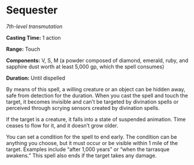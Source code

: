 <title>Sequester</title>

# Sequester

_7th-level transmutation_

**Casting Time:** 1 action

**Range:** Touch

**Components:** V, S, M (a powder composed of
diamond, emerald, ruby, and sapphire dust
worth at least 5,000 gp, which the spell
consumes)

**Duration:** Until dispelled

By means of this spell, a willing creature or
an object can be hidden away, safe from
detection for the duration. When you cast the
spell and touch the target, it becomes
invisible and can’t be targeted by divination
spells or perceived through scrying sensors
created by divination
spells.

If the target is a creature, it falls into a
state of suspended animation. Time ceases to
flow for it, and it doesn’t grow older.

You can set a condition for the spell to end
early. The condition can be anything you
choose, but it must occur or be visible
within 1 mile of the target. Examples include
“after 1,000 years” or “when the tarrasque
awakens.” This spell also ends if the target
takes any damage.



